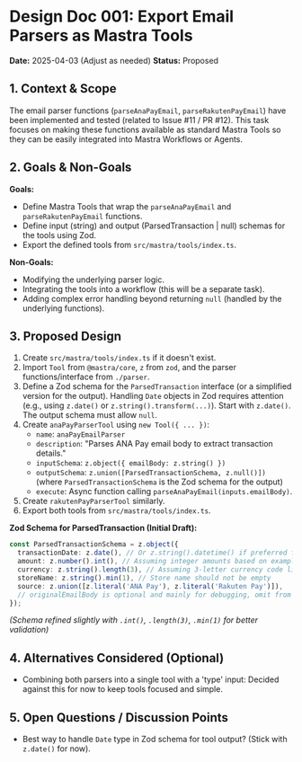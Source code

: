# Design Doc 001: Export Email Parsers as Mastra Tools

**Date:** 2025-04-03 (Adjust as needed)
**Status:** Proposed

## 1. Context & Scope
The email parser functions (`parseAnaPayEmail`, `parseRakutenPayEmail`) have been implemented and tested (related to Issue #11 / PR #12). This task focuses on making these functions available as standard Mastra Tools so they can be easily integrated into Mastra Workflows or Agents.

## 2. Goals & Non-Goals
**Goals:**
- Define Mastra Tools that wrap the `parseAnaPayEmail` and `parseRakutenPayEmail` functions.
- Define input (string) and output (ParsedTransaction | null) schemas for the tools using Zod.
- Export the defined tools from `src/mastra/tools/index.ts`.

**Non-Goals:**
- Modifying the underlying parser logic.
- Integrating the tools into a workflow (this will be a separate task).
- Adding complex error handling beyond returning `null` (handled by the underlying functions).

## 3. Proposed Design
1. Create `src/mastra/tools/index.ts` if it doesn't exist.
2. Import `Tool` from `@mastra/core`, `z` from `zod`, and the parser functions/interface from `./parser`.
3. Define a Zod schema for the `ParsedTransaction` interface (or a simplified version for the output). Handling `Date` objects in Zod requires attention (e.g., using `z.date()` or `z.string().transform(...)`). Start with `z.date()`. The output schema must allow `null`.
4. Create `anaPayParserTool` using `new Tool({ ... })`:
   - `name`: `anaPayEmailParser`
   - `description`: "Parses ANA Pay email body to extract transaction details."
   - `inputSchema`: `z.object({ emailBody: z.string() })`
   - `outputSchema`: `z.union([ParsedTransactionSchema, z.null()])` (where `ParsedTransactionSchema` is the Zod schema for the output)
   - `execute`: Async function calling `parseAnaPayEmail(inputs.emailBody)`.
5. Create `rakutenPayParserTool` similarly.
6. Export both tools from `src/mastra/tools/index.ts`.

**Zod Schema for ParsedTransaction (Initial Draft):**
```typescript
const ParsedTransactionSchema = z.object({
  transactionDate: z.date(), // Or z.string().datetime() if preferred for transport
  amount: z.number().int(), // Assuming integer amounts based on examples
  currency: z.string().length(3), // Assuming 3-letter currency code like 'JPY'
  storeName: z.string().min(1), // Store name should not be empty
  source: z.union([z.literal('ANA Pay'), z.literal('Rakuten Pay')]),
  // originalEmailBody is optional and mainly for debugging, omit from schema
});
```
*(Schema refined slightly with `.int()`, `.length(3)`, `.min(1)` for better validation)*

## 4. Alternatives Considered (Optional)
- Combining both parsers into a single tool with a 'type' input: Decided against this for now to keep tools focused and simple.

## 5. Open Questions / Discussion Points
- Best way to handle `Date` type in Zod schema for tool output? (Stick with `z.date()` for now). 